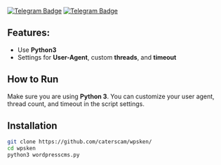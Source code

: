 [![Telegram Badge](https://img.shields.io/badge/code-developer-blue?style=for-the-badge&logo=telegram)](https://t.me/devonaji)
[![Telegram Badge](https://img.shields.io/badge/telegram-channel-blue?style=for-the-badge&logo=telegram)](https://t.me/caterscam)

## Features:
- Use **Python3**
- Settings for **User-Agent**, custom **threads**, and **timeout**

## How to Run
Make sure you are using **Python 3**. You can customize your user agent, thread count, and timeout in the script settings.

## Installation

```bash
git clone https://github.com/caterscam/wpsken/
cd wpsken
python3 wordpresscms.py
